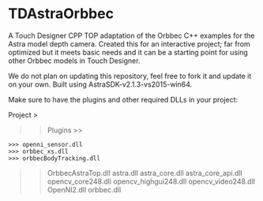 # TDAstraOrbbec

A Touch Designer CPP TOP adaptation of the Orbbec C++ examples for the Astra model depth camera. Created this for an interactive project; far from optimized but it meets basic needs and it can be a starting point for using other Orbbec models in Touch Designer. 

We do not plan on updating this repository, feel free to fork it and update it on your own. Built using AstraSDK-v2.1.3-vs2015-win64.

Make sure to have the plugins and other required DLLs in your project:

Project >

  >> Plugins >> 
  
    >>> openni_sensor.dll
    >>> orbbec_xs.dll
    >>> orbbecBodyTracking.dll

  >> OrbbecAstraTop.dll
  >> astra.dll
  >> astra_core.dll
  >> astra_core_api.dll
  >> opencv_core248.dll
  >> opencv_highgui248.dll
  >> opencv_video248.dll
  >> OpenNI2.dll
  >> orbbec.dll
  
  
